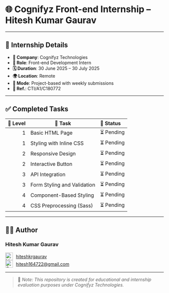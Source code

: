 # 🌐 Cognifyz Front-end Internship – Hitesh Kumar Gaurav

---

## 📌 Internship Details

- **🏢 Company**: Cognifyz Technologies  
- **💼 Role**: Front-end Development Intern  
- **🗓️ Duration**: 30 June 2025 – 30 July 2025  
- **🌍 Location**: Remote  
- **📝 Mode**: Project-based with weekly submissions  
- **🧾 Ref.**: CTI/A1/C180772  

---

## ✅ Completed Tasks

| 📶 Level | 🧠 Task                            | 🚀 Status |
|---------:|-----------------------------------|:----------|
| 1        | Basic HTML Page                   | ⏳ Pending |
| 1        | Styling with Inline CSS           | ⏳ Pending |
| 2        | Responsive Design                 | ⏳ Pending |
| 2        | Interactive Button                | ⏳ Pending |
| 3        | API Integration                   | ⏳ Pending |
| 3        | Form Styling and Validation       | ⏳ Pending |
| 4        | Component-Based Styling           | ⏳ Pending |
| 4        | CSS Preprocessing (Sass)          | ⏳ Pending |

---

## 🧑‍💻 Author

### **Hitesh Kumar Gaurav**

<div style="display: flex; align-items: center; gap: 10px;">
  <img src="https://skillicons.dev/icons?i=linkedin" height="24" alt="LinkedIn"/>
  <a href="https://www.linkedin.com/in/hiteshkrgaurav/" target="_blank">
    hiteshkrgaurav
  </a>
</div>


<div style="display: flex; align-items: center; gap: 10px;">
  <img src="https://skillicons.dev/icons?i=gmail" height="24" alt="Gmail"/>
  <a href="https://mail.google.com/mail/?view=cm&to=hitesh164722@gmail.com" target="_blank">
    hitesh164722@gmail.com
  </a>
</div>


---

> 📌 *Note: This repository is created for educational and internship evaluation purposes under Cognifyz Technologies.*
